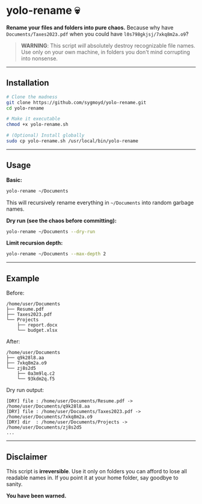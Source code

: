 # yolo-rename 💀

**Rename your files and folders into pure chaos.**
Because why have `Documents/Taxes2023.pdf` when you could have `l0s798gkjsj/7xkq8m2a.o9`?

> **WARNING**: This script *will* absolutely destroy recognizable file names. Use only on your own machine, in folders you don't mind corrupting into nonsense.

---

## Installation

```bash
# Clone the madness
git clone https://github.com/sygmoyd/yolo-rename.git
cd yolo-rename

# Make it executable
chmod +x yolo-rename.sh

# (Optional) Install globally
sudo cp yolo-rename.sh /usr/local/bin/yolo-rename
```

---

## Usage

**Basic:**

```bash
yolo-rename ~/Documents
```

This will recursively rename everything in `~/Documents` into random garbage names.

**Dry run (see the chaos before committing):**

```bash
yolo-rename ~/Documents --dry-run
```

**Limit recursion depth:**

```bash
yolo-rename ~/Documents --max-depth 2
```

---

## Example

Before:

```
/home/user/Documents
├── Resume.pdf
├── Taxes2023.pdf
└── Projects
    ├── report.docx
    └── budget.xlsx
```

After:

```
/home/user/Documents
├── q9k28l8.aa
├── 7xkq8m2a.o9
└── zj8s2d5
    ├── 0a3m9lq.c2
    └── 93kdm2q.f5
```

Dry run output:

```
[DRY] file : /home/user/Documents/Resume.pdf -> /home/user/Documents/q9k28l8.aa
[DRY] file : /home/user/Documents/Taxes2023.pdf -> /home/user/Documents/7xkq8m2a.o9
[DRY] dir  : /home/user/Documents/Projects -> /home/user/Documents/zj8s2d5
...
```

---

## Disclaimer

This script is **irreversible**. Use it only on folders you can afford to lose all readable names in. If you point it at your home folder, say goodbye to sanity.

**You have been warned.**
